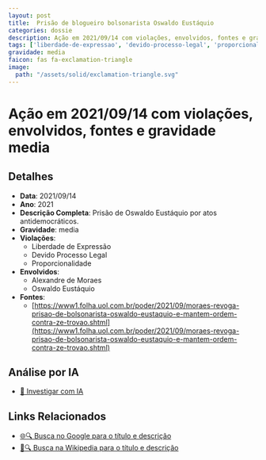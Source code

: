 ```yaml
---
layout: post
title:  Prisão de blogueiro bolsonarista Oswaldo Eustáquio
categories: dossie
description: Ação em 2021/09/14 com violações, envolvidos, fontes e gravidade media
tags: ['liberdade-de-expressao', 'devido-processo-legal', 'proporcionalidade', 'alexandre-de-moraes', 'oswaldo-eustaquio', 'gravidade-media']
gravidade: media
faicon: fas fa-exclamation-triangle
image:
  path: "/assets/solid/exclamation-triangle.svg"
---
```


# Ação em 2021/09/14 com violações, envolvidos, fontes e gravidade media

## Detalhes
- **Data**: 2021/09/14
- **Ano**: 2021
- **Descrição Completa**: Prisão de Oswaldo Eustáquio por atos antidemocráticos.
- **Gravidade**: media <i class="fas fas fa-exclamation-triangle fa-2x"></i>
- **Violações**:
  - Liberdade de Expressão
  - Devido Processo Legal
  - Proporcionalidade
- **Envolvidos**:
  - Alexandre de Moraes
  - Oswaldo Eustáquio
- **Fontes**:
  - [https://www1.folha.uol.com.br/poder/2021/09/moraes-revoga-prisao-de-bolsonarista-oswaldo-eustaquio-e-mantem-ordem-contra-ze-trovao.shtml](https://www1.folha.uol.com.br/poder/2021/09/moraes-revoga-prisao-de-bolsonarista-oswaldo-eustaquio-e-mantem-ordem-contra-ze-trovao.shtml)

## Análise por IA
- [🤖 Investigar com IA](https://www.perplexity.ai/search?q=%22Alexandre%20de%20Moraes%22%20Pris%C3%A3o%20de%20blogueiro%20bolsonarista%20Oswaldo%20Eust%C3%A1quio%20Pris%C3%A3o%20de%20Oswaldo%20Eust%C3%A1quio%20por%20atos%20antidemocr%C3%A1ticos.%20Liberdade%20de%20Express%C3%A3o%20Devido%20Processo%20Legal%20Proporcionalidade%202021%20gravidade%20media)

## Links Relacionados
- [🌐🔍 Busca no Google para o título e descrição](https://www.google.com/search?q=%22Alexandre%20de%20Moraes%22%20Pris%C3%A3o%20de%20blogueiro%20bolsonarista%20Oswaldo%20Eust%C3%A1quio%20Pris%C3%A3o%20de%20Oswaldo%20Eust%C3%A1quio%20por%20atos%20antidemocr%C3%A1ticos.%20Liberdade%20de%20Express%C3%A3o%20Devido%20Processo%20Legal%20Proporcionalidade%202021%20gravidade%20media)
- [📖🔍 Busca na Wikipedia para o título e descrição](https://pt.wikipedia.org/w/index.php?search=%22Alexandre%20de%20Moraes%22%20Pris%C3%A3o%20de%20blogueiro%20bolsonarista%20Oswaldo%20Eust%C3%A1quio%20Pris%C3%A3o%20de%20Oswaldo%20Eust%C3%A1quio%20por%20atos%20antidemocr%C3%A1ticos.%20Liberdade%20de%20Express%C3%A3o%20Devido%20Processo%20Legal%20Proporcionalidade%202021%20gravidade%20media)

